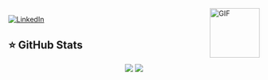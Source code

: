 ﻿
<img align="right" alt="GIF" height="100px" src="https://media.giphy.com/media/du3J3cXyzhj75IOgvA/giphy.gif" />

[![LinkedIn](https://img.shields.io/badge/linkedin-%230077B5.svg?&style=for-the-badge&logo=linkedin&logoColor=white)](https://www.linkedin.com/in/wendel-rharael/)


## ⭐ GitHub Stats

<p align = "center">
  <img src = "https://github-readme-stats.vercel.app/api?username=rharael&show_icons=true&theme=yeblu&line_height=27&hide=stars,contribs&include_all_commits&count_private=true">
  <img src = "https://github-readme-stats.vercel.app/api/top-langs/?username=rharael&theme=yeblu&include_all_commits&count_private=true">
</p>
